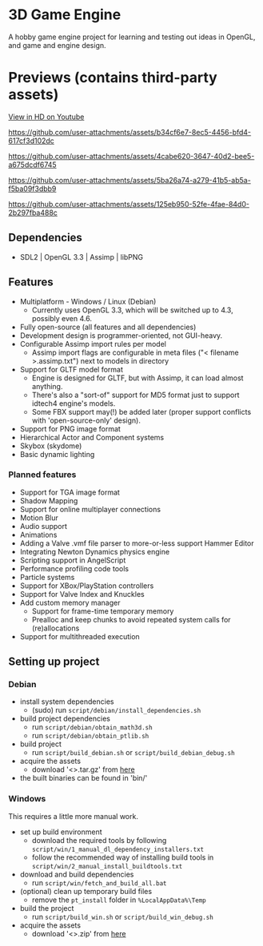 # 3D Game Engine

A hobby game engine project for learning and testing out ideas in OpenGL, and game and engine design.

# Previews (contains third-party assets)

[View in HD on Youtube](https://www.youtube.com/playlist?list=PL_6vYfViRgM7shw6Fb5T2fc9Z8cZAG7DK)

https://github.com/user-attachments/assets/b34cf6e7-8ec5-4456-bfd4-617cf3d102dc

https://github.com/user-attachments/assets/4cabe620-3647-40d2-bee5-a675dcdf6745

https://github.com/user-attachments/assets/5ba26a74-a279-41b5-ab5a-f5ba09f3dbb9

https://github.com/user-attachments/assets/125eb950-52fe-4fae-84d0-2b297fba488c

## Dependencies
  * SDL2 | OpenGL 3.3 | Assimp | libPNG

## Features

- Multiplatform - Windows / Linux (Debian) 
  * Currently uses OpenGL 3.3, which will be switched up to 4.3, possibly even 4.6.
- Fully open-source (all features and all dependencies)
- Development design is programmer-oriented, not GUI-heavy.
- Configurable Assimp import rules per model
  * Assimp import flags are configurable in meta files ("< filename >.assimp.txt") next to models in directory
- Support for GLTF model format
  * Engine is designed for GLTF, but with Assimp, it can load almost anything.
  * There's also a "sort-of" support for MD5 format just to support idtech4 engine's models.
  * Some FBX support may(!) be added later (proper support conflicts with 'open-source-only' design).
- Support for PNG image format
- Hierarchical Actor and Component systems
- Skybox (skydome)
- Basic dynamic lighting

### Planned features

- Support for TGA image format
- Shadow Mapping
- Support for online multiplayer connections
- Motion Blur
- Audio support
- Animations
- Adding a Valve .vmf file parser to more-or-less support Hammer Editor
- Integrating Newton Dynamics physics engine
- Scripting support in AngelScript
- Performance profiling code tools
- Particle systems
- Support for XBox/PlayStation controllers
- Support for Valve Index and Knuckles
- Add custom memory manager
  * Support for frame-time temporary memory
  * Prealloc and keep chunks to avoid repeated system calls for (re)allocations
- Support for multithreaded execution

## Setting up project
### Debian
- install system dependencies
  * (sudo) run `script/debian/install_dependencies.sh`
- build project dependencies
  * run `script/debian/obtain_math3d.sh`
  * run `script/debian/obtain_ptlib.sh`
- build project
  * run `script/build_debian.sh` or `script/build_debian_debug.sh`
- acquire the assets
  * download '<>.tar.gz' from [here](no_link_yet)
- the built binaries can be found in 'bin/<platform>'

### Windows

This requires a little more manual work.
- set up build environment
  * download the required tools by following `script/win/1_manual_dl_dependency_installers.txt`
  * follow the recommended way of installing build tools in `script/win/2_manual_install_buildtools.txt`
- download and build dependencies
  * run `script/win/fetch_and_build_all.bat`
- (optional) clean up temporary build files
  * remove the `pt_install` folder in `%LocalAppData%\Temp`
- build the project
  * run `script/build_win.sh` or `script/build_win_debug.sh`
- acquire the assets
  * download '<>.zip' from [here](no_link_yet)
